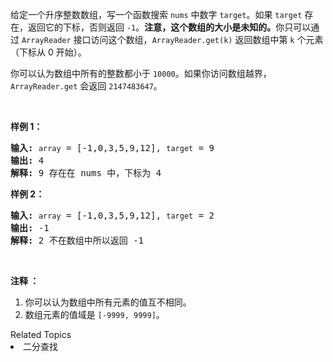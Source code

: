 <p>给定一个升序整数数组，写一个函数搜索 <code>nums</code> 中数字&nbsp;<code>target</code>。如果 <code>target</code> 存在，返回它的下标，否则返回 <code>-1</code>。<strong>注意，这个数组的大小是未知的。</strong>你只可以通过 <code>ArrayReader</code> 接口访问这个数组，<code>ArrayReader.get(k)</code> 返回数组中第 <code>k</code> 个元素（下标从 0 开始）。</p>

<p>你可以认为数组中所有的整数都小于 <code>10000</code>。如果你访问数组越界，<code>ArrayReader.get</code> 会返回 <code>2147483647</code>。</p>

<p>&nbsp;</p>

<p><strong>样例 1：</strong></p>

<pre><strong>输入:</strong> <code>array</code> = [-1,0,3,5,9,12], <code>target</code> = 9
<strong>输出:</strong> 4
<strong>解释:</strong> 9 存在在 nums 中，下标为 4
</pre>

<p><strong>样例 2：</strong></p>

<pre><strong>输入:</strong> <code>array</code> = [-1,0,3,5,9,12], <code>target</code> = 2
<strong>输出:</strong> -1
<strong>解释:</strong> 2 不在数组中所以返回 -1</pre>

<p>&nbsp;</p>

<p><strong>注释 ：</strong></p>

<ol>
	<li>你可以认为数组中所有元素的值互不相同。</li>
	<li>数组元素的值域是&nbsp;<code>[-9999, 9999]</code>。</li>
</ol>
<div><div>Related Topics</div><div><li>二分查找</li></div></div>